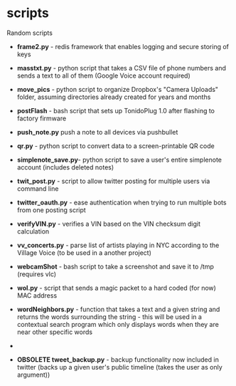 scripts
=======

Random scripts

- **frame2.py**         - redis framework that enables logging and secure storing of keys

- **masstxt.py**        - python script that takes a CSV file of phone numbers and sends a text to all of them (Google Voice account required)

- **move_pics**         - python script to organize Dropbox's "Camera Uploads" folder, assuming directories already created for years and months 

- **postFlash**         - bash script that sets up TonidoPlug 1.0 after flashing to factory firmware

- **push_note.py**        push a note to all devices via pushbullet

- **qr.py**             - python script to convert data to a screen-printable QR code

- **simplenote_save.py**- python script to save a user's entire simplenote account (includes deleted notes)
 
- **twit_post.py**     - script to allow twitter posting for multiple users via command line

- **twitter_oauth.py**  - ease authentication when trying to run multiple bots from one posting script


- **verifyVIN.py**      - verifies a VIN based on the VIN checksum digit calculation

- **vv_concerts.py**    - parse list of artists playing in NYC according to the Village Voice (to be used in a another project)

- **webcamShot**        - bash script to take a screenshot and save it to /tmp (requires vlc)

- **wol.py**            - script that sends a magic packet to a hard coded (for now) MAC address

- **wordNeighbors.py**  - function that takes a text and a given string and returns the words surrounding the string - this will be used in a contextual search program which only displays words when they are near other specific words
- 
- **OBSOLETE tweet_backup.py**   - backup functionality now included in twitter (backs up a given user's public timeline (takes the user as only argument))
